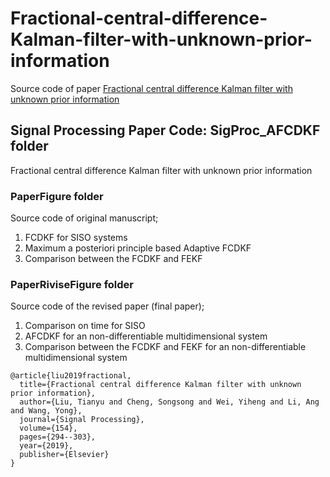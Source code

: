 # Fractional-central-difference-Kalman-filter-with-unknown-prior-information
Source code of paper [Fractional central difference Kalman filter with unknown prior information](https://www.sciencedirect.com/science/article/pii/S0165168418302676)

## Signal Processing Paper Code: SigProc_AFCDKF folder
 Fractional central difference Kalman filter with unknown prior information
 
### PaperFigure folder
Source code of original manuscript; 
  1) FCDKF for SISO systems
  2) Maximum a posteriori principle based Adaptive FCDKF
  3) Comparison between the FCDKF and FEKF
  
### PaperRiviseFigure folder
Source code of the revised paper (final paper); 
  1) Comparison on time for SISO
  2) AFCDKF for an non-differentiable multidimensional system
  3) Comparison between the FCDKF and FEKF for an non-differentiable multidimensional system



```
@article{liu2019fractional,
  title={Fractional central difference Kalman filter with unknown prior information},
  author={Liu, Tianyu and Cheng, Songsong and Wei, Yiheng and Li, Ang and Wang, Yong},
  journal={Signal Processing},
  volume={154},
  pages={294--303},
  year={2019},
  publisher={Elsevier}
}
```
